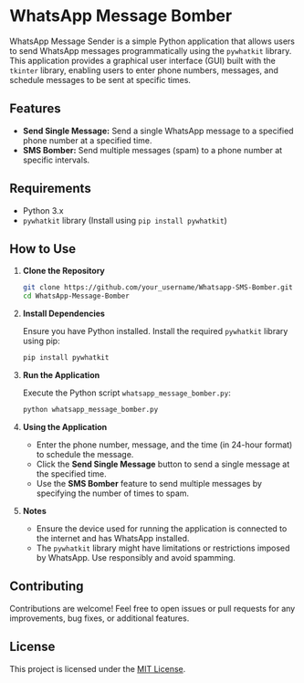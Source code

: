# WhatsApp Message Bomber

WhatsApp Message Sender is a simple Python application that allows users to send WhatsApp messages programmatically using the `pywhatkit` library. This application provides a graphical user interface (GUI) built with the `tkinter` library, enabling users to enter phone numbers, messages, and schedule messages to be sent at specific times.

## Features

- **Send Single Message:** Send a single WhatsApp message to a specified phone number at a specified time.
- **SMS Bomber:** Send multiple messages (spam) to a phone number at specific intervals.

## Requirements

- Python 3.x
- `pywhatkit` library (Install using `pip install pywhatkit`)

## How to Use

1. **Clone the Repository**

    ```bash
    git clone https://github.com/your_username/Whatsapp-SMS-Bomber.git
    cd WhatsApp-Message-Bomber
    ```

2. **Install Dependencies**

    Ensure you have Python installed. Install the required `pywhatkit` library using pip:

    ```bash
    pip install pywhatkit
    ```

3. **Run the Application**

    Execute the Python script `whatsapp_message_bomber.py`:

    ```bash
    python whatsapp_message_bomber.py
    ```

4. **Using the Application**

    - Enter the phone number, message, and the time (in 24-hour format) to schedule the message.
    - Click the **Send Single Message** button to send a single message at the specified time.
    - Use the **SMS Bomber** feature to send multiple messages by specifying the number of times to spam.

5. **Notes**

    - Ensure the device used for running the application is connected to the internet and has WhatsApp installed.
    - The `pywhatkit` library might have limitations or restrictions imposed by WhatsApp. Use responsibly and avoid spamming.

## Contributing

Contributions are welcome! Feel free to open issues or pull requests for any improvements, bug fixes, or additional features.

## License

This project is licensed under the [MIT License](LICENSE).
